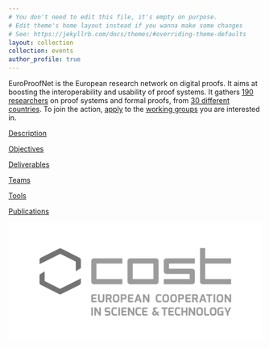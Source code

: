 ```yaml
---
# You don't need to edit this file, it's empty on purpose.
# Edit theme's home layout instead if you wanna make some changes
# See: https://jekyllrb.com/docs/themes/#overriding-theme-defaults
layout: collection
collection: events
author_profile: true
---
```


EuroProofNet is the European research network on digital proofs. It
aims at boosting the interoperability and usability of proof
systems. It gathers [190 researchers](../teams) on proof systems and
formal proofs, from [30 different countries](../teams). To join the action,
[apply](https://e-services.cost.eu/action/CA20111/working-groups/apply)
to the [working groups](../wg) you are interested in.

[Description](../description)

[Objectives](../objectives)

[Deliverables](../deliverables)

[Teams](../teams)

[Tools](../tools)

[Publications](../publications)

[![COST](/assets/images/cost.jpg)](https://e-services.cost.eu/action/CA20111/working-groups/apply)
